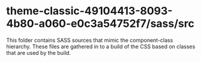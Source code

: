 # theme-classic-49104413-8093-4b80-a060-e0c3a54752f7/sass/src

This folder contains SASS sources that mimic the component-class hierarchy. These files
are gathered in to a build of the CSS based on classes that are used by the build.

